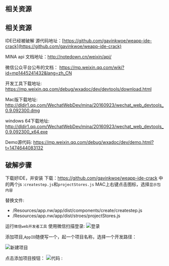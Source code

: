 ## 相关资源

## 相关资源
IDE已经被破解
源代码地址：[https://github.com/gavinkwoe/weapp-ide-crack](https://github.com/gavinkwoe/weapp-ide-crack)

MINA api 文档地址：http://notedown.cn/weixin/api/

微信公众平台公布的文档：
https://mp.weixin.qq.com/wiki?id=mp1445241432&lang=zh_CN
 

开发工具下载地址:
https://mp.weixin.qq.com/debug/wxadoc/dev/devtools/download.html

Mac版下载地址:
http://dldir1.qq.com/WechatWebDev/mina/20160923/wechat_web_devtools_0.9.092300.dmg

windows 64下载地址:
http://dldir1.qq.com/WechatWebDev/mina/20160923/wechat_web_devtools_0.9.092300_x64.exe

Demo源代码: 
https://mp.weixin.qq.com/debug/wxadoc/dev/demo.html?t=1474644083132

## 破解步骤
下载好IDE，并安装
下载：https://github.com/gavinkwoe/weapp-ide-crack 中的两个js :`createstep.js`和`projectStores.js`
MAC上右键点击图标，选择`显示包内容`

替换文件:
* /Resources/app.nw/app/dist/components/create/createstep.js
* /Resources/app.nw/app/dist/stroes/projectStores.js

运行`微信web开发者工具`
使用微信扫描登录:
![登录](http://upload-images.jianshu.io/upload_images/22188-0509f678f5701148.png?imageMogr2/auto-orient/strip%7CimageView2/2/w/1240)


添加项目,`AppID`随便写一个，起一个项目名称，选择一个开发路径：

![新建项目](http://upload-images.jianshu.io/upload_images/22188-8334d57ac55a7abd.png?imageMogr2/auto-orient/strip%7CimageView2/2/w/1240)

点击添加项目按钮：
![代码](http://upload-images.jianshu.io/upload_images/22188-f9cfac271b7f0868.png?imageMogr2/auto-orient/strip%7CimageView2/2/w/1240)
:


